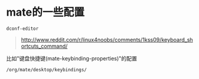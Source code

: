 # mate的一些配置

`dconf-editor`

> http://www.reddit.com/r/linux4noobs/comments/1kss09/keyboard_shortcuts_command/

比如"键盘快捷键(mate-keybinding-properties)"的配置

`/org/mate/desktop/keybindings/`